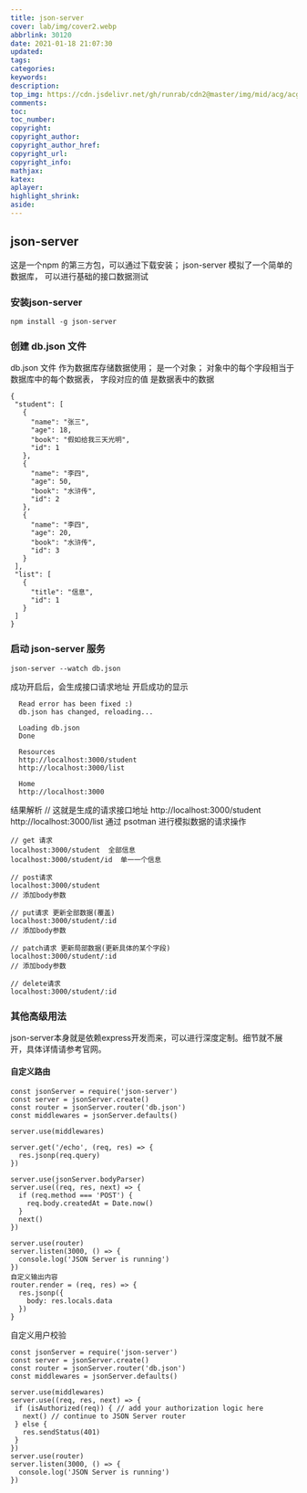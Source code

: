 ```yaml
---
title: json-server
cover: lab/img/cover2.webp
abbrlink: 30120
date: 2021-01-18 21:07:30
updated:
tags:
categories:
keywords:
description:
top_img: https://cdn.jsdelivr.net/gh/runrab/cdn2@master/img/mid/acg/acg115.jpeg
comments:
toc:
toc_number:
copyright:
copyright_author:
copyright_author_href:
copyright_url:
copyright_info:
mathjax:
katex:
aplayer:
highlight_shrink:
aside:
---
```

## json-server

这是一个npm 的第三方包，可以通过下载安装； json-server 模拟了一个简单的数据库， 可以进行基础的接口数据测试

### 安装json-server

```
npm install -g json-server
```

### 创建 db.json 文件

db.json 文件 作为数据库存储数据使用； 是一个对象； 对象中的每个字段相当于数据库中的每个数据表， 字段对应的值 是数据表中的数据

```
{
 "student": [
   {
     "name": "张三",
     "age": 18,
     "book": "假如给我三天光明",
     "id": 1
   },
   {
     "name": "李四",
     "age": 50,
     "book": "水浒传",
     "id": 2
   },
   {
     "name": "李四",
     "age": 20,
     "book": "水浒传",
     "id": 3
   }
 ],
 "list": [
   {
     "title": "信息",
     "id": 1
   }
 ]
}
```

### 启动 json-server 服务

```
json-server --watch db.json 
```


成功开启后，会生成接口请求地址 开启成功的显示

```
  Read error has been fixed :)
  db.json has changed, reloading...

  Loading db.json
  Done

  Resources
  http://localhost:3000/student
  http://localhost:3000/list

  Home
  http://localhost:3000
```

结果解析
// 这就是生成的请求接口地址
 http://localhost:3000/student
 http://localhost:3000/list
通过 psotman 进行模拟数据的请求操作

```
// get 请求
localhost:3000/student  全部信息
localhost:3000/student/id  单一一个信息

// post请求
localhost:3000/student
// 添加body参数

// put请求 更新全部数据(覆盖)
localhost:3000/student/:id
// 添加body参数

// patch请求 更新局部数据(更新具体的某个字段)
localhost:3000/student/:id
// 添加body参数

// delete请求
localhost:3000/student/:id
```

### 其他高级用法

json-server本身就是依赖express开发而来，可以进行深度定制。细节就不展开，具体详情请参考官网。

#### 自定义路由

```
const jsonServer = require('json-server')
const server = jsonServer.create()
const router = jsonServer.router('db.json')
const middlewares = jsonServer.defaults()

server.use(middlewares)

server.get('/echo', (req, res) => {
  res.jsonp(req.query)
})

server.use(jsonServer.bodyParser)
server.use((req, res, next) => {
  if (req.method === 'POST') {
    req.body.createdAt = Date.now()
  }
  next()
})

server.use(router)
server.listen(3000, () => {
  console.log('JSON Server is running')
})
自定义输出内容
router.render = (req, res) => {
  res.jsonp({
    body: res.locals.data
  })
}
```

 自定义用户校验 

```
const jsonServer = require('json-server')
const server = jsonServer.create()
const router = jsonServer.router('db.json')
const middlewares = jsonServer.defaults()

server.use(middlewares)
server.use((req, res, next) => {
 if (isAuthorized(req)) { // add your authorization logic here
   next() // continue to JSON Server router
 } else {
   res.sendStatus(401)
 }
})
server.use(router)
server.listen(3000, () => {
  console.log('JSON Server is running')
})
```

